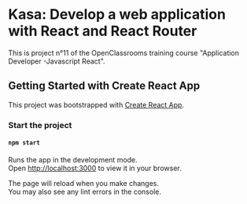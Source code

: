 # Kasa: Develop a web application with React and React Router

This is project n°11 of the OpenClassrooms training course "Application Developer -Javascript React".

## Getting Started with Create React App

This project was bootstrapped with [Create React App](https://github.com/facebook/create-react-app).

### Start the project

#### `npm start`

Runs the app in the development mode.\
Open [http://localhost:3000](http://localhost:3000) to view it in your browser.

The page will reload when you make changes.\
You may also see any lint errors in the console.